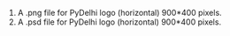 1. A .png file for PyDelhi logo (horizontal) 900*400 pixels.
2. A .psd file for PyDelhi logo (horizontal) 900*400 pixels.
